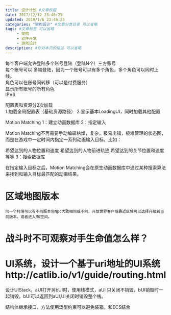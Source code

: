 ```yaml
---
title: 设计计划 #文章标题
date: 2017/12/12 23:46:25
updated: 2019/1/6 23:46:25
categories: "架构设计" #文章分类目录 可以省略
tags: #文章标签 可以省略
     - 架构
     - 软件开发
     - 游戏设计
description: #你对本页的描述 可以省略
---
```


每个客户端允许登陆多个账号登陆（登陆N个）三方账号  
每个账号可以 多端登陆，因为一个账号可以有多个角色，多个角色可以同时上线。  
角色可以在账号间转移（可以是付费服务）  
显示所有账号的所有角色  
IPV6  

<!-- more -->

配置表和资源分2次加载  
1.加载全局配置表（基础资源路径）
2.显示基本LoadingUI，同时加载其他配置

Motion Matching
1：建立动画数据库
2：指定输入

Motion Matching不再需要手动编辑枯燥，复杂，极易出错，极难管理的状态图，而是在游戏中一定时间内指定一系列动画输入目标，比如：

希望达到的人物位置和速度
希望达到的人物前进轨迹
希望达到的关节位置和速度
等等
3：搜索数据库

在指定输入目标之后，Motion Matching会在原生动画数据库中通过某种搜索算法来找到和输入目标最匹配的动画结果。


# 区域地图版本
    同一个村落可以有不同版本但Npc大致相同或不同，开放世界客户端靠近区域可以选择升级到当前版本，或者进入MO空间。

# 战斗时不可观察对手生命值怎么样？


# UI系统，设计一个基于uri地址的UI系统http://catlib.io/v1/guide/routing.html
设计UIStack，aUI打开另bUI时，使用栈模式，aUI 只关闭不销毁，bUI销毁时一起销毁。bUI可以返回到aUI,UI关闭时销毁整个栈。



结构体继承接口，方法使用泛型约束可以避免装箱。和ECS结合